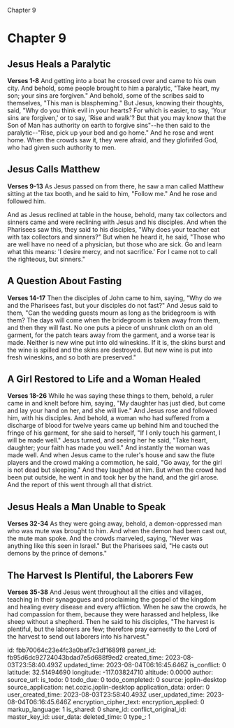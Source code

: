 Chapter 9

# Chapter 9
## Jesus Heals a Paralytic
**Verses 1-8**
And getting into a boat he crossed over and came to his own city. And behold, some people brought to him a paralytic, "Take heart, my son; your sins are forgiven." And behold, some of the scribes said to themselves, "This man is blaspheming." But Jesus, knowing their thoughts, said, "Why do you think evil in your hearts? For which is easier, to say, 'Your sins are forgiven,' or to say, 'Rise and walk'? But that you may know that the Son of Man has authority on earth to forgive sins"--he then said to the paralytic--"Rise, pick up your bed and go home." And he rose and went home. When the crowds saw it, they were afraid, and they glofirifed God, who had given such authority to men.

## Jesus Calls Matthew
**Verses 9-13**
As Jesus passed on from there, he saw a man called Matthew sitting at the tax booth, and he said to him, "Follow me." And he rose and followed him.

And as Jesus reclined at table in the house, behold, many tax collectors and sinners came and were reclining with Jesus and his disciples. And when the Pharisees saw this, they said to his disciples, "Why does your teacher eat with tax collectors and sinners?" But when he heard it, he said, "Those who are well have no need of a physician, but those who are sick. Go and learn what this means: 'I desire mercy, and not sacrifice.' For I came not to call the righteous, but sinners."

## A Question About Fasting
**Verses 14-17**
Then the disciples of John came to him, saying, "Why do we and the Pharisees fast, but your disciples do not fast?" And Jesus said to them, "Can the wedding guests mourn as long as the bridegroom is with them? The days will come when the bridegroom is taken away from them, and then they will fast. No one puts a piece of unshrunk cloth on an old garment, for the patch tears away from the garment, and a worse tear is made. Neither is new wine put into old wineskins. If it is, the skins burst and the wine is spilled and  the skins are destroyed. But new wine is put into fresh wineskins, and so both are preserved."

## A Girl Restored to Life and a Woman Healed
**Verses 18-26**
While he was saying these things to them, behold, a ruler came in and knelt before him, saying, "My daughter has just died, but come and lay your hand on her, and she will live." And Jesus rose and followed him, with his disciples. And behold, a woman who had suffered from a discharge of blood for twelve years came up behind him and touched the fringe of his garment, for she said to herself, "If I only touch his garment, I will be made well." Jesus turned, and seeing her he said, "Take heart, daughter; your faith has made you well." And instantly the woman was made well. And when Jesus came to the ruler's house and saw the flute players and the crowd making a commotion, he said, "Go away, for the girl is not dead but sleeping." And they laughed at him. But when the crowd had been put outside, he went in and took her by the hand, and the girl arose. And the report of this went through all that district.

## Jesus Heals a Man Unable to Speak
**Verses 32-34**
As they were going away, behold, a demon-oppressed man who was mute was brought to him. And when the demon had been cast out, the mute man spoke. And the crowds marveled, saying, "Never was anything like this seen in Israel." But the Pharisees said, "He casts out demons by the prince of demons."

## The Harvest Is Plentiful, the Laborers Few
**Verses 35-38**
And Jesus went throughout all the cities and villages, teaching in their synagogues and proclaiming the gospel of the kingdom and healing every disease and every affliction. When he saw the crowds, he had compassion for them, because they were harassed and helpless, like sheep without a shepherd. Then he said to his disciples, "The harvest is plentiful, but the laborers are few; therefore pray earnestly to the Lord of the harvest to send out laborers into his harvest."



id: fbb70064c23e4fc3a0baf7c3df1689f8
parent_id: fb95d6dc92724043bdad7e5d688f9ed2
created_time: 2023-08-03T23:58:40.493Z
updated_time: 2023-08-04T06:16:45.646Z
is_conflict: 0
latitude: 32.51494690
longitude: -117.03824710
altitude: 0.0000
author: 
source_url: 
is_todo: 0
todo_due: 0
todo_completed: 0
source: joplin-desktop
source_application: net.cozic.joplin-desktop
application_data: 
order: 0
user_created_time: 2023-08-03T23:58:40.493Z
user_updated_time: 2023-08-04T06:16:45.646Z
encryption_cipher_text: 
encryption_applied: 0
markup_language: 1
is_shared: 0
share_id: 
conflict_original_id: 
master_key_id: 
user_data: 
deleted_time: 0
type_: 1